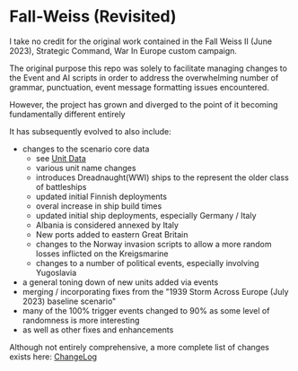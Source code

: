 # Fall-Weiss (Revisited)

I take no credit for the original work contained in the Fall Weiss II (June 2023), Strategic Command, War In Europe custom campaign.

The original purpose this repo was solely to facilitate managing changes to the Event and AI scripts in order to address the overwhelming number of grammar, punctuation, event message formatting issues encountered.

However, the project has grown and diverged to the point of it becoming fundamentally different entirely

It has subsequently evolved to also include:
- changes to the scenario core data
    - see [Unit Data](Notes\UnitData.md)
    - various unit name changes
    - introduces Dreadnaught(WWI) ships to the represent the older class of battleships
    - updated initial Finnish deployments
    - overal increase in ship build times
    - updated initial ship deployments, especially Germany / Italy
    - Albania is considered annexed by Italy
    - New ports added to eastern Great Britain
    - changes to the Norway invasion scripts to allow a more random losses inflicted on the Kreigsmarine
    - changes to a number of political events, especially involving Yugoslavia
- a general toning down of new units added via events
- merging / incorporating fixes from the "1939 Storm Across Europe (July 2023) baseline scenario"
- many of the 100% trigger events changed to 90% as some level of randomness is more interesting
- as well as other fixes and enhancements

Although not entirely comprehensive, a more complete list of changes exists here: [ChangeLog](ChangeLog.md)
